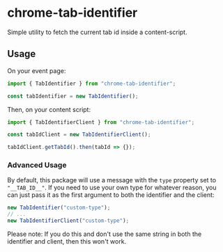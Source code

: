 # chrome-tab-identifier

Simple utility to fetch the current tab id inside a content-script.

## Usage

On your event page:

```js
import { TabIdentifier } from "chrome-tab-identifier";

const tabIdentifier = new TabIdentifier();
```

Then, on your content script:

```js
import { TabIdentifierClient } from "chrome-tab-identifier";

const tabIdClient = new TabIdentifierClient();

tabIdClient.getTabId().then(tabId => {});
```

### Advanced Usage

By default, this package will use a message with the `type` property set to `"__TAB_ID__"`. If you need to use your own type for whatever reason, you can just pass it as the first argument to both the identifier and the client:

```js
new TabIdentifier("custom-type");
// ...
new TabIdentifierClient("custom-type");
```

Please note: If you do this and don't use the same string in both the identifier and client, then this won't work.

